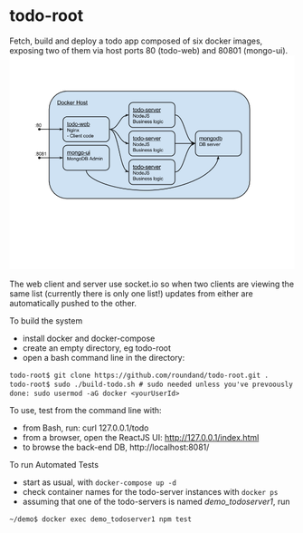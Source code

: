 # todo-root
Fetch, build and deploy a todo app composed of six docker images, exposing two of them via host ports 80 (todo-web) and 80801 (mongo-ui).
![Architecture Diagram](/img/Docker-NginxNodeMongo.png "Architecture Diagram")

The web client and server use socket.io so when two clients are viewing the same list (currently there is only one list!) updates from either are automatically pushed to the other.

To build the system
- install docker and docker-compose
- create an empty directory, eg todo-root
- open a bash command line in the directory:

```
todo-root$ git clone https://github.com/roundand/todo-root.git .
todo-root$ sudo ./build-todo.sh # sudo needed unless you've prevoously done: sudo usermod -aG docker <yourUserId>
```

To use, test from the command line with:
- from Bash, run: curl 127.0.0.1/todo
- from a browser, open the ReactJS UI: http://127.0.0.1/index.html
- to browse the back-end DB, http://localhost:8081/

To run Automated Tests
- start as usual, with `docker-compose up -d`
- check container names for the todo-server instances with `docker ps`
- assuming that one of the todo-servers is named *demo_todoserver1*, run

```
~/demo$ docker exec demo_todoserver1 npm test
```
